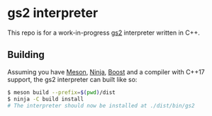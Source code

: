 # gs2 interpreter

This repo is for a work-in-progress [gs2](https://esolangs.org/wiki/gs2) interpreter written in C++.

## Building

Assuming you have [Meson](https://mesonbuild.com/), [Ninja](https://ninja-build.org/), [Boost](https://www.boost.org/) and a compiler with C++17 support, the gs2 interpreter can built like so:

```sh
$ meson build --prefix=$(pwd)/dist
$ ninja -C build install
# The interpreter should now be installed at ./dist/bin/gs2
```
